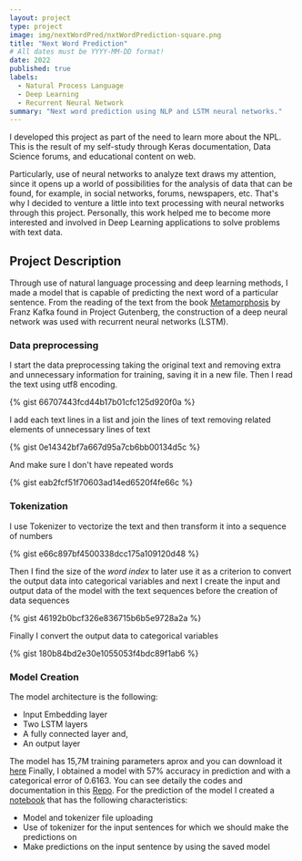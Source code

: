```yaml
---
layout: project
type: project
image: img/nextWordPred/nxtWordPrediction-square.png
title: "Next Word Prediction"
# All dates must be YYYY-MM-DD format!
date: 2022
published: true
labels:
  - Natural Process Language
  - Deep Learning
  - Recurrent Neural Network
summary: "Next word prediction using NLP and LSTM neural networks."
---
```


I developed this project as part of the need to learn more about the NPL. This is the result of my self-study through Keras documentation, Data Science forums, and educational content on web.

Particularly, use of neural networks to analyze text draws my attention, since it opens up a world of possibilities for the analysis of data that can be found, for example, in social networks, forums, newspapers, etc. That's why I decided to venture a little into text processing with neural networks through this project. Personally, this work helped me to become more interested and involved in Deep Learning applications to solve problems with text data.

## Project Description

Through use of natural language processing and deep learning methods, I made a model that is capable of predicting the next word of a particular sentence. From the reading of the text from the book [Metamorphosis](https://www.gutenberg.org/cache/epub/5200/pg5200.txt) by Franz Kafka found in Project Gutenberg, the construction of a deep neural network was used with recurrent neural networks (LSTM).

### Data preprocessing
I start the data preprocessing taking the original text and removing extra and unnecessary information for training, saving it in a new file. Then I read the text using utf8 encoding.

{% gist 66707443fcd44b17b01cfc125d920f0a %}

I add each text lines in a list and join the lines of text removing related elements of unnecessary lines of text

{% gist 0e14342bf7a667d95a7cb6bb00134d5c %}

And make sure I don't have repeated words

{% gist eab2fcf51f70603ad14ed6520f4fe66c %}

### Tokenization
I use Tokenizer to vectorize the text and then transform it into a sequence of numbers

{% gist e66c897bf4500338dcc175a109120d48 %}

Then I find the size of the *word index* to later use it as a criterion to convert the output data into categorical variables and next I create the input and output data of the model with the text sequences before the creation of data sequences

{% gist 46192b0bcf326e836715b6b5e9728a2a %}

Finally I convert the output data to categorical variables

{% gist 180b84bd2e30e1055053f4bdc89f1ab6 %}

### Model Creation
The model architecture is the following:
  * Input Embedding layer
  * Two LSTM layers
  * A fully connected layer and,
  * An output layer

The model has 15,7M training parameters aprox and you can download it [here](https://drive.google.com/file/d/1hPjFniCR8w5yUMrN1-oRjmRPusC7yJfD/view?usp=sharing)
Finally, I obtained a model with 57% accuracy in prediction and with a categorical error of 0.6163. You can see detaily the codes and documentation in this [Repo](https://github.com/yepedraza/nextword-predict). For the prediction of the model I created a [notebook](https://github.com/yepedraza/nextword-predict/blob/80307bdc413d959ab60544853bc9f9044ca28872/predScript.ipynb) that has the following characteristics:
  * Model and tokenizer file uploading
  * Use of tokenizer for the input sentences for which we should make the predictions on
  * Make predictions on the input sentence by using the saved model

